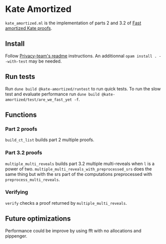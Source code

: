 # Kate Amortized

`kate_amortized.ml` is the implementation of parts 2 and 3.2 of [Fast amortized Kate proofs](https://github.com/khovratovich/Kate/blob/master/Kate_amortized.pdf).

## Install

Follow [Privacy-team's readme](../README.md) instructions. An additionnal `opam install . --with-test` may be needed.

## Run tests

Run `dune build @kate-amortized/runtest` to run quick tests.
To run the slow test and evaluate performance run `dune build @kate-amortized/test/are_we_fast_yet -f`.

## Functions

### Part 2 proofs

`build_ct_list` builds part 2 multiple proofs.

### Part 3.2 proofs

`multiple_multi_reveals` builds part 3.2 multiple multi-reveals when `l` is a power of two.
`multiple_multi_reveals_with_preprocessed_srs` does the same thing but with the srs part of the computations preprocessed with `preprocess_multi_reveals`.

### Verifying

`verify` checks a proof returned by `multiple_multi_reveals`.

## Future optimizations

Performance could be improve by using fft with no allocations and pippenger.